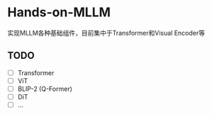 # Hands-on-MLLM

实现MLLM各种基础组件，目前集中于Transformer和Visual Encoder等

## TODO

- [ ] Transformer
- [ ] ViT
- [ ] BLIP-2 (Q-Former)
- [ ] DiT
- [ ] ...
